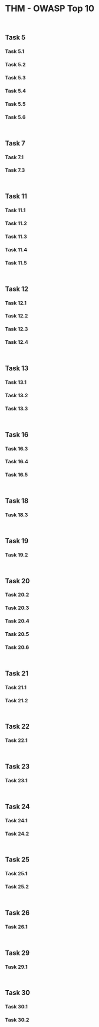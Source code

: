 # THM - OWASP Top 10

<br>

## Task 5

### Task 5.1

> 

### Task 5.2

> 

### Task 5.3

> 

### Task 5.4

> 

### Task 5.5

> 

### Task 5.6

> 

<br>

## Task 7

### Task 7.1

> 

### Task 7.3

> 

<br>

## Task 11

### Task 11.1

> 

### Task 11.2

> 

### Task 11.3

> 

### Task 11.4

> 

### Task 11.5

> 

<br>

## Task 12

### Task 12.1

> 

### Task 12.2

> 

### Task 12.3

> 

### Task 12.4

> 

<br>

## Task 13

### Task 13.1

> 

### Task 13.2

> 

### Task 13.3

> 

<br>

## Task 16

### Task 16.3

> 

### Task 16.4

> 

### Task 16.5

> 

<br>

## Task 18

### Task 18.3

> 

<br>

## Task 19

### Task 19.2

> 

<br>

## Task 20

### Task 20.2

> 

### Task 20.3

> 

### Task 20.4

> 

### Task 20.5

> 

### Task 20.6

> 

<br>

## Task 21

### Task 21.1

> 

### Task 21.2

> 

<br>

## Task 22

### Task 22.1

> 

<br>

## Task 23

### Task 23.1

> 

<br>

## Task 24

### Task 24.1

> 

### Task 24.2

> 

<br>

## Task 25

### Task 25.1

> 

### Task 25.2

> 

<br>

## Task 26

### Task 26.1

> 

<br>

## Task 29

### Task 29.1

> 

<br>

## Task 30

### Task 30.1

> 

### Task 30.2

> 





